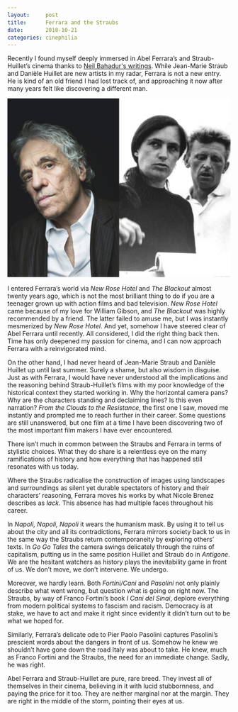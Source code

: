 ```yaml
---
layout:     post
title:      Ferrara and the Straubs
date:       2018-10-21
categories: cinephilia
---
```


Recently I found myself deeply immersed in Abel Ferrara’s and
Straub-Huillet’s cinema thanks to [Neil Bahadur's
writings](https://letterboxd.com/neilbahadur/). While Jean-Marie Straub and
Danièle Huillet are new artists in my radar, Ferrara is not a new entry. He is
kind of an old friend I had lost track of, and approaching it now after many
years felt like discovering a different man.

<!--more-->

<p align="center">
    <img src="/assets/images/2018-10-21-ferrarastraubs.png">
</p>

I entered Ferrara’s world via *New Rose Hotel* and *The Blackout* almost twenty
years ago, which is not the most brilliant thing to do if you are a teenager
grown up with action films and bad television. *New Rose Hotel* came because of
my love for William Gibson, and *The Blackout* was highly recommended by a
friend. The latter failed to amuse me, but I was instantly mesmerized by *New
Rose Hotel*. And yet, somehow I have steered clear of Abel Ferrara until
recently. All considered, I did the right thing back then. Time has only
deepened my passion for cinema, and I can now approach Ferrara with a
reinvigorated mind.

On the other hand, I had never heard of Jean-Marie Straub and Danièle Huillet up
until last summer. Surely a shame, but also wisdom in disguise. Just as with
Ferrara, I would have never understood all the implications and the reasoning
behind Straub-Huillet’s films with my poor knowledge of the historical context
they started working in. Why the horizontal camera pans? Why are the characters
standing and declaiming lines? Is this even narration? *From the Clouds to the
Resistance*, the first one I saw, moved me instantly and prompted me to reach
further in their career. Some questions are still unanswered, but one film at a
time I have been discovering two of the most important film makers I have ever
encountered.

There isn’t much in common between the Straubs and Ferrara in terms of stylistic
choices. What they do share is a relentless eye on the many ramifications of
history and how everything that has happened still resonates with us today.

Where the Straubs radicalise the construction of images using landscapes and
surroundings as silent yet durable spectators of history and their characters’
reasoning, Ferrara moves his works by what Nicole Brenez describes as *lack*.
This absence has had multiple faces throughout his career.

In *Napoli, Napoli, Napoli* it wears the humanism mask. By using it to tell us
about the city and all its contradictions, Ferrara mirrors society back to us in
the same way the Straubs return contemporaneity by exploring others’ texts. In
*Go Go Tales* the camera swings delicately through the ruins of capitalism,
putting us in the same position Huillet and Straub do in *Antigone*. We are the
hesitant watchers as history plays the inevitability game in front of us. We
don’t move, we don’t intervene. We undergo.

Moreover, we hardly learn. Both *Fortini/Cani* and *Pasolini* not only plainly
describe what went wrong, but question what is going on right now. The Straubs,
by way of Franco Fortini’s book *I Cani del Sinai*, deplore everything from
modern political systems to fascism and racism. Democracy is at stake, we have
to act and make it right since evidently it didn’t turn out to be what we hoped
for.

Similarly, Ferrara’s delicate ode to Pier Paolo Pasolini captures Pasolini’s
prescient words about the dangers in front of us. Somehow he knew we shouldn’t
have gone down the road Italy was about to take. He knew, much as Franco Fortini
and the Straubs, the need for an immediate change. Sadly, he was right.

Abel Ferrara and Straub-Huillet are pure, rare breed. They invest all of
themselves in their cinema, believing in it with lucid stubbornness, and paying
the price for it too. They are neither marginal nor at the margin. They are
right in the middle of the storm, pointing their eyes at us.

